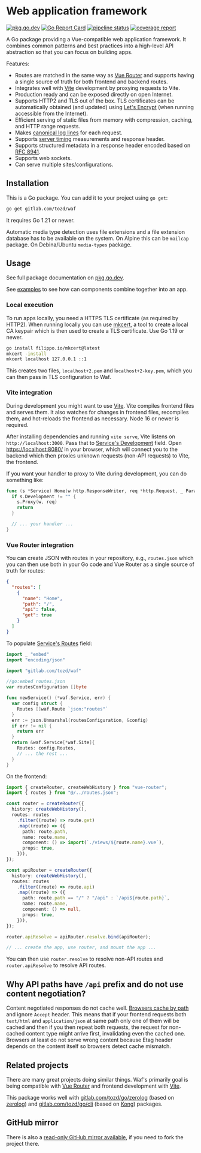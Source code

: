 # Web application framework

[![pkg.go.dev](https://pkg.go.dev/badge/gitlab.com/tozd/waf)](https://pkg.go.dev/gitlab.com/tozd/waf)
[![Go Report Card](https://goreportcard.com/badge/gitlab.com/tozd/waf)](https://goreportcard.com/report/gitlab.com/tozd/waf)
[![pipeline status](https://gitlab.com/tozd/waf/badges/main/pipeline.svg?ignore_skipped=true)](https://gitlab.com/tozd/waf/-/pipelines)
[![coverage report](https://gitlab.com/tozd/waf/badges/main/coverage.svg)](https://gitlab.com/tozd/waf/-/graphs/main/charts)

A Go package providing a Vue-compatible web application framework.
It combines common patterns and best practices into a high-level API abstraction
so that you can focus on building apps.

Features:

- Routes are matched in the same way as [Vue Router](https://router.vuejs.org/) and supports
  having a single source of truth for both frontend and backend routes.
- Integrates well with [Vite](https://vitejs.dev/) development by proxying requests to Vite.
- Production ready and can be exposed directly on open Internet.
- Supports HTTP2 and TLS out of the box. TLS certificates can be automatically obtained
  (and updated) using [Let's Encrypt](https://letsencrypt.org/) (when running
  accessible from the Internet).
- Efficient serving of static files from memory with compression, caching, and HTTP range requests.
- Makes [canonical log lines](https://brandur.org/canonical-log-lines) for each request.
- Supports [server timing](https://www.w3.org/TR/server-timing/) measurements and response header.
- Supports structured metadata in a response header encoded based on
  [RFC 8941](https://www.rfc-editor.org/rfc/rfc8941).
- Supports web sockets.
- Can serve multiple sites/configurations.

## Installation

This is a Go package. You can add it to your project using `go get`:

```sh
go get gitlab.com/tozd/waf
```

It requires Go 1.21 or newer.

Automatic media type detection uses file extensions and a file extension database has to be available
on the system.
On Alpine this can be `mailcap` package.
On Debina/Ubuntu `media-types` package.

## Usage

See full package documentation on [pkg.go.dev](https://pkg.go.dev/gitlab.com/tozd/waf#section-documentation).

See [examples](./_examples/) to see how can components combine together into an app.

### Local execution

To run apps locally, you need a HTTPS TLS certificate (as required by HTTP2). When running locally
you can use [mkcert](https://github.com/FiloSottile/mkcert), a tool to create a local CA
keypair which is then used to create a TLS certificate. Use Go 1.19 or newer.

```sh
go install filippo.io/mkcert@latest
mkcert -install
mkcert localhost 127.0.0.1 ::1
```

This creates two files, `localhost+2.pem` and l`ocalhost+2-key.pem`, which you can then pass in
TLS configuration to Waf.

### Vite integration

During development you might want to use [Vite](https://vitejs.dev/).
Vite compiles frontend files and serves them. It also watches for changes in frontend files,
recompiles them, and hot-reloads the frontend as necessary. Node 16 or newer is required.

After installing dependencies and running `vite serve`, Vite listens on `http://localhost:3000`.
Pass that to [Service's Development](https://pkg.go.dev/gitlab.com/tozd/waf#Service) field.
Open [https://localhost:8080/](https://localhost:8080/) in your browser, which will connect
you to the backend which then proxies unknown requests (non-API requests) to Vite, the frontend.

If you want your handler to proxy to Vite during development, you can do something like:

```go
func (s *Service) Home(w http.ResponseWriter, req *http.Request, _ Params) {
  if s.Development != "" {
    s.Proxy(w, req)
    return
  }

  // ... your handler ...
}
```

### Vue Router integration

You can create JSON with routes in your repository, e.g., `routes.json` which you can then
use both in your Go code and Vue Router as a single source of truth for routes:

```json
{
  "routes": [
    {
      "name": "Home",
      "path": "/",
      "api": false,
      "get": true
    }
  ]
}
```

To populate [Service's Routes](https://pkg.go.dev/gitlab.com/tozd/waf#Service) field:

```go
import _ "embed"
import "encoding/json"

import "gitlab.com/tozd/waf"

//go:embed routes.json
var routesConfiguration []byte

func newService() (*waf.Service, err) {
  var config struct {
    Routes []waf.Route `json:"routes"`
  }
  err := json.Unmarshal(routesConfiguration, &config)
  if err != nil {
    return err
  }
  return &waf.Service[*waf.Site]{
    Routes: config.Routes,
    // ... the rest ...
  }
}
```

On the frontend:

```ts
import { createRouter, createWebHistory } from "vue-router";
import { routes } from "@/../routes.json";

const router = createRouter({
  history: createWebHistory(),
  routes: routes
    .filter((route) => route.get)
    .map((route) => ({
      path: route.path,
      name: route.name,
      component: () => import(`./views/${route.name}.vue`),
      props: true,
    })),
});

const apiRouter = createRouter({
  history: createWebHistory(),
  routes: routes
    .filter((route) => route.api)
    .map((route) => ({
      path: route.path == "/" ? "/api" : `/api${route.path}`,
      name: route.name,
      component: () => null,
      props: true,
    })),
});

router.apiResolve = apiRouter.resolve.bind(apiRouter);

// ... create the app, use router, and mount the app ...
```

You can then use `router.resolve` to resolve non-API routes and `router.apiResolve`
to resolve API routes.

## Why API paths have `/api` prefix and do not use content negotiation?

Content negotiated responses do not cache well.
[Browsers cache by path](https://bugs.chromium.org/p/chromium/issues/detail?id=1380505)
and ignore `Accept` header. This means that if your frontend requests both `text/html` and
`application/json` at same path only one of them will be cached and then if you then
repeat both requests, the request for non-cached content type might arrive first, invalidating
even the cached one. Browsers at least do not serve wrong content because Etag header
depends on the content itself so browsers detect cache mismatch.

## Related projects

There are many great projects doing similar things.
Waf's primarily goal is being compatible with [Vue Router](https://router.vuejs.org/)
and frontend development with [Vite](https://vitejs.dev/).

This package works well with [gitlab.com/tozd/go/zerolog](https://gitlab.com/tozd/go/zerolog)
(based on [zerolog](https://github.com/rs/zerolog)) and
[gitlab.com/tozd/go/cli](https://gitlab.com/tozd/go/cli) (based on
[Kong](https://github.com/alecthomas/kong)) packages.

## GitHub mirror

There is also a [read-only GitHub mirror available](https://github.com/tozd/waf),
if you need to fork the project there.
